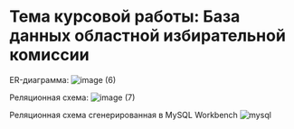 # Тема курсовой работы: База данных областной избирательной комиссии

ER-диаграмма:
![image (6)](https://user-images.githubusercontent.com/63536056/219798146-4c57ccba-c857-4d3a-a527-c9e20e3c3ab3.png)

Реляционная схема:
![image (7)](https://user-images.githubusercontent.com/63536056/219798045-d85a982f-d84a-4b66-8f6e-bd70c4c4d9d4.png)

Реляционная схема сгенерированная в MySQL Workbench
![mysql](https://user-images.githubusercontent.com/63536056/225045275-10d56375-4355-4439-8d0e-497ca2671f80.png)
